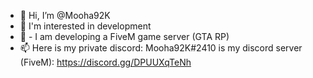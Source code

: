 - 👋 Hi, I’m @Mooha92K
- 👀 I'm interested in development
- 🌱 - I am developing a FiveM game server (GTA RP)
- 📫 Here is my private discord: Mooha92K#2410
           is my discord server (FiveM): https://discord.gg/DPUUXqTeNh
           

<!---
Mooha92K/Mooha92K is a ✨ special ✨ repository because its `README.md` (this file) appears on your GitHub profile.
You can click the Preview link to take a look at your changes.
--->

